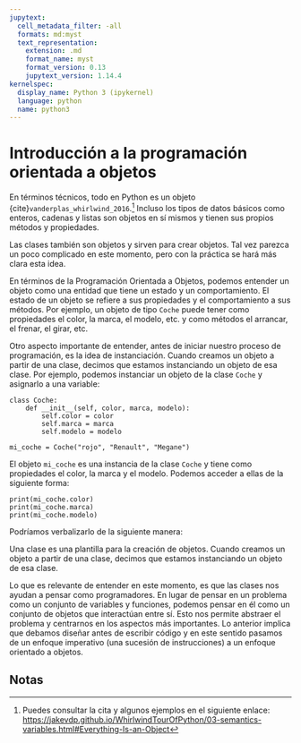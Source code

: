 ```yaml
---
jupytext:
  cell_metadata_filter: -all
  formats: md:myst
  text_representation:
    extension: .md
    format_name: myst
    format_version: 0.13
    jupytext_version: 1.14.4
kernelspec:
  display_name: Python 3 (ipykernel)
  language: python
  name: python3
---
```


# Introducción a la programación orientada a objetos

En términos técnicos, todo en Python es un objeto {cite}`vanderplas_whirlwind_2016`.[^1] Incluso los tipos de datos básicos como enteros, cadenas y listas son objetos en sí mismos y tienen sus propios métodos y propiedades.

Las clases también son objetos y sirven para crear objetos. Tal vez parezca un poco complicado en este momento, pero con la práctica se hará más clara esta idea.

En términos de la Programación Orientada a Objetos, podemos entender un objeto como una entidad que tiene un estado y un comportamiento. El estado de un objeto se refiere a sus propiedades y el comportamiento a sus métodos. Por ejemplo, un objeto de tipo `Coche` puede tener como propiedades el color, la marca, el modelo, etc. y como métodos el arrancar, el frenar, el girar, etc.

Otro aspecto importante de entender, antes de iniciar nuestro proceso de programación, es la idea de instanciación. Cuando creamos un objeto a partir de una clase, decimos que estamos instanciando un objeto de esa clase. Por ejemplo, podemos instanciar un objeto de la clase `Coche` y asignarlo a una variable:

```{code-cell} ipython3
class Coche:
    def __init__(self, color, marca, modelo):
        self.color = color
        self.marca = marca
        self.modelo = modelo

mi_coche = Coche("rojo", "Renault", "Megane")
```

El objeto `mi_coche` es una instancia de la clase `Coche` y tiene como propiedades el color, la marca y el modelo. Podemos acceder a ellas de la siguiente forma:

```{code-cell} ipython3
print(mi_coche.color)
print(mi_coche.marca)
print(mi_coche.modelo)
```

Podríamos verbalizarlo de la siguiente manera:

Una clase es una plantilla para la creación de objetos. Cuando creamos un objeto a partir de una clase, decimos que estamos instanciando un objeto de esa clase.

Lo que es relevante de entender en este momento, es que las clases nos ayudan a pensar como programadores. En lugar de pensar en un problema como un conjunto de variables y funciones, podemos pensar en él como un conjunto de objetos que interactúan entre sí. Esto nos permite abstraer el problema y centrarnos en los aspectos más importantes. Lo anterior implica que debamos diseñar antes de escribir código y en este sentido pasamos de un enfoque imperativo (una sucesión de instrucciones) a un enfoque orientado a objetos.

## Notas

[^1]: Puedes consultar la cita y algunos ejemplos en el siguiente enlace: https://jakevdp.github.io/WhirlwindTourOfPython/03-semantics-variables.html#Everything-Is-an-Object
